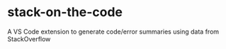 # stack-on-the-code
A VS Code extension to generate code/error summaries using data from StackOverflow
